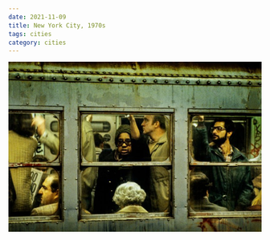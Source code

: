 ```yaml
---
date: 2021-11-09
title: New York City, 1970s
tags: cities
category: cities
---
```


![nyc14](https://raw.githubusercontent.com/muneer78/muneer78.github.io/master/images/nyc14.jpeg)



